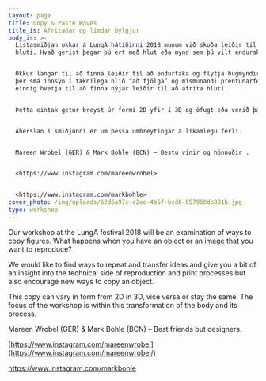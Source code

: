 ```yaml
---
layout: page
title: Copy & Paste Waves
title_is: Afritaðar og límdar bylgjur
body_is: >-
  Listasmiðjan okkar á LungA hátíðinni 2018 munum við skoða leiðir til að afrita
  hluti. Hvað gerist þegar þú ert með hlut eða mynd sem þú vilt endurskapa?


  Okkur langar til að finna leiðir til að endurtaka og flytja hugmyndir og gefa
  þér smá innsýn í tæknilega hlið “að fjölga” og mismunandi prentunarferla en
  einnig hvetja til að finna nýjar leiðir til að afrita hluti.


  Þetta eintak getur breyst úr formi 2D yfir í 3D og öfugt eða verið það sama.


  Áherslan í smiðjunni er um þessa umbreytingar á líkamlegu ferli.


  Mareen Wrobel (GER) & Mark Bohle (BCN) – Bestu vinir og hönnuðir .


  <https://www.instagram.com/mareenwrobel>


  <https://www.instagram.com/markbohle>
cover_photo: /img/uploads/62d6a97c-c2ee-4b5f-bcd6-057960db881b.jpg
type: workshop
---
```

Our workshop at the LungA festival 2018 will be an examination of ways to copy figures. What happens when you have an object or an image that you want to reproduce?



We would like to find ways to repeat and transfer ideas and give you a bit of an insight into the technical side of reproduction and print processes but also encourage new ways to copy an object.



This copy can vary in form from 2D in 3D, vice versa or stay the same. The focus of the workshop is within this transformation of the body and its process.



Mareen Wrobel (GER) & Mark Bohle (BCN) – Best friends but designers.

[https://www.instagram.com/mareenwrobel](https://www.instagram.com/mareenwrobel/)

<https://www.instagram.com/markbohle>
